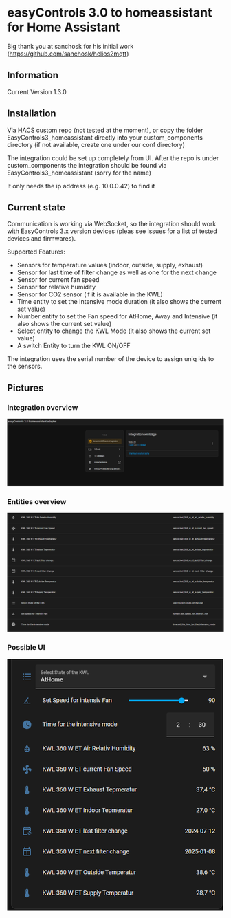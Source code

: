 # easyControls 3.0 to homeassistant for Home Assistant

Big thank you at sanchosk for his initial work (https://github.com/sanchosk/helios2mqtt)

## Information
Current Version 1.3.0

## Installation
Via HACS custom repo (not tested at the moment), or copy the folder EasyControls3_homeassistant directly into your custom_components directory (if not available, create one under our conf directory)

The integration could be set up completely from UI. After the repo is under custom_components the integration should be found via EasyControls3_homeassistant (sorry for the name)

It only needs the ip address (e.g. 10.0.0.42) to find it

## Current state
Communication is working via WebSocket, so the integration should work with EasyControls 3.x version devices (pleas see issues for a list of tested devices and firmwares).

Supported Features:
- Sensors for temperature values (indoor, outside, supply, exhaust)
- Sensor for last time of filter change as well as one for the next change
- Sensor for current fan speed
- Sensor for relative humidity
- Sensor for CO2 sensor (if it is available in the KWL)
- Time entity to set the Intensive mode duration (it also shows the current set value)
- Number entity to set the Fan speed for AtHome, Away and Intensive (it also shows the current set value)
- Select entity to change the KWL Mode (it also shows the current set value)
- A switch Entity to turn the KWL ON/OFF

The integration uses the serial number of the device to assign uniq ids to the sensors.

## Pictures
### Integration overview
![Integration overview](pictures/integrationentries.png)
### Entities overview
![entities overview](pictures/entities.png)
### Possible UI
![UI view](pictures/ui-view.png)

